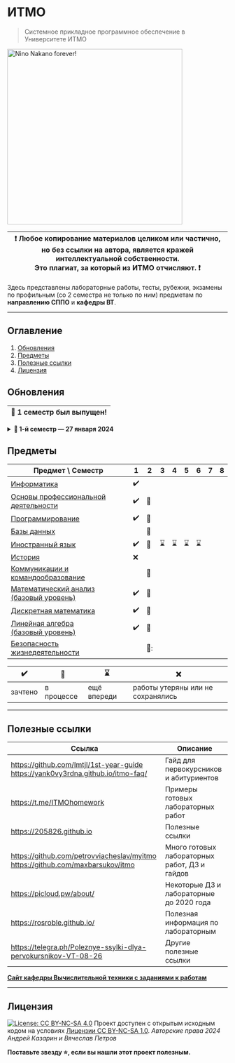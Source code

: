 # ИТМО

> Системное прикладное программное обеспечение в Университете ИТМО<br>

<img alt="Nino Nakano forever!" src="https://media1.tenor.com/m/EXKauHQYpJcAAAAC/nino-nakano-nakano-nino.gif" height="400">

| :exclamation: <b>Любое копирование материалов целиком или частично,<br>но без ссылки на автора, является кражей интеллектуальной собственности.<br>Это плагиат, за который из ИТМО отчисляют.</b> :exclamation: |
|-----------------------------------------|

Здесь представлены лабораторные работы, тесты, рубежки, экзамены по профильным (со 2 семестра не только по ним) предметам по **направлению СППО** и **кафедры ВТ**.  

---

## Оглавление
1. [Обновления](#updates)
2. [Предметы](#disciplines)
3. [Полезные ссылки](#links)
4. [Лицензия](#license)

## Обновления <a name="updates"></a>

| <strong>🎉 1 семестр был выпущен!</strong> |
| --- |

<details>
  <summary><b>🔔 1-й семестр — 27 января 2024 </b></summary>

> Добавлены учебные материалы и работы за первый семестр:
> - Информатика
> - ОПД
> - Программирование
> - Иностранный язык (B1.2)
> - Математика (базовый уровень)
> - Линейная Алгебра (базовый уровень)
> - Дискретная математика (базовый уровень)
</details>


## Предметы <a name="disciplines"></a>

| Предмет \ Семестр | 1 | 2 | 3 | 4 | 5 | 6 | 7 | 8 |
| ---- | ---- | ---- | ---- | ---- | ---- | ---- | ---- | ---- |
| [Информатика](./1%20информатика) | :heavy_check_mark: |  |  |  |  |  |  |  |
| [Основы профессиональной<br>деятельности](./1-2%20опд) | :heavy_check_mark: | :construction: |  |  |  |  |  |  |
| [Программирование](./1-2%20программирование) | :heavy_check_mark: | :construction: |  |  |  |  |  |  |
| [Базы данных](./2%20базы%20данных) |  | :construction: |  |  |  |  |  |  |
| [Иностранный язык](./1-6%20английский%20язык) | :heavy_check_mark: | :construction: | :hourglass: | :hourglass: | :hourglass: | :hourglass: |  |  |
| [История](./1%20история) | ❌ |  |  |  |  |  |  |  |
| [Коммуникации и<br>командообразование](./2%20кик) |  | :construction: |  |  |  |  |  |  |
| [Математический анализ (базовый уровень)](./1-3%20математика) | :heavy_check_mark: | :construction: |  |  |  |  |  |  |
| [Дискретная математика](./1-2%20дискретная%20математика) | :heavy_check_mark: | :construction: |  |  |  |  |  |  |
| [Линейная алгебра<br>(базовый уровень)](./1-2%20линейная%20алгебра) | :heavy_check_mark: | :construction: |  |  |  |  |  |  |
| [Безопасность<br>жизнедеятельности](./2%20бжд) |  | :construction:: |  |  |  |  |  |  |

| :heavy_check_mark: | :construction: | :hourglass: | ❌ |
| ---- | ---- | ---- | ---- |
| зачтено | в процессе | ещё впереди | работы утеряны или не сохранялись |

---

## Полезные ссылки <a name="links"></a>

| Ссылка | Описание |
| --- | --- |
| https://github.com/Imtjl/1st-year-guide <br>https://yank0vy3rdna.github.io/itmo-faq/ | Гайд для первокурсников и абитуриентов |
| https://t.me/ITMOhomework | Примеры готовых лабораторных работ |
| https://205826.github.io | Полезные ссылки |
| https://github.com/petrovviacheslav/myitmo <br>https://github.com/maxbarsukov/itmo | Много готовых лабораторных работ, ДЗ и гайдов |
| https://picloud.pw/about/ | Некоторые ДЗ и лабораторные до 2020 года |
| https://rosroble.github.io/ | Полезная информация по лабораторным |
| https://telegra.ph/Poleznye-ssylki-dlya-pervokursnikov-VT-08-26 | Другие полезные ссылки |

[**Сайт кафедры Вычислительной техники с заданиями к работам**](https://se.ifmo.ru)

---
## Лицензия <a name="license"></a>

[![License: CC BY-NC-SA 4.0](https://licensebuttons.net/l/by-nc-sa/4.0/80x15.png)](https://creativecommons.org/licenses/by-nc-sa/4.0/)
Проект доступен с открытым исходным кодом на условиях [Лицензии CC BY-NC-SA 1.0](./LICENSE).
*Авторские права 2024 Андрей Казарин и Вячеслав Петров*


**Поставьте звезду :star:, если вы нашли этот проект полезным.**
